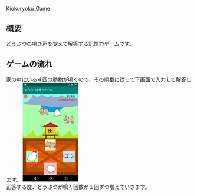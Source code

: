Kiokuryoku_Game
## 概要 
どうぶつの鳴き声を覚えて解答する記憶力ゲームです。

## ゲームの流れ 
家の中にいる４匹の動物が鳴くので、その順番に従って下画面で入力して解答します。 
<img src="https://raw.githubusercontent.com/pikohan-suzuki/Kiokuryoku_Game/master/images/Screenshot_1556805270.png" width="30%">  
正答する度、どうぶつが鳴く回数が１回ずつ増えていきます。
